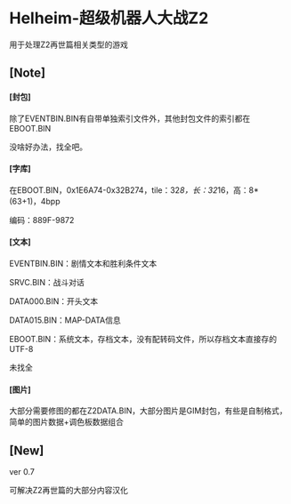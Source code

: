 # Helheim-超级机器人大战Z2
用于处理Z2再世篇相关类型的游戏
## [Note]
#### [封包]
除了EVENTBIN.BIN有自带单独索引文件外，其他封包文件的索引都在EBOOT.BIN

没啥好办法，找全吧。
#### [字库]
在EBOOT.BIN，0x1E6A74-0x32B274，tile：32*8，长：32*16，高：8*(63+1)，4bpp

编码：889F-9872
#### [文本]
EVENTBIN.BIN：剧情文本和胜利条件文本

SRVC.BIN：战斗对话

DATA000.BIN：开头文本

DATA015.BIN：MAP-DATA信息

EBOOT.BIN：系统文本，存档文本，没有配转码文件，所以存档文本直接存的UTF-8

未找全
#### [图片]
大部分需要修图的都在Z2DATA.BIN，大部分图片是GIM封包，有些是自制格式，简单的图片数据+调色板数据组合
## [New]
ver 0.7

可解决Z2再世篇的大部分内容汉化